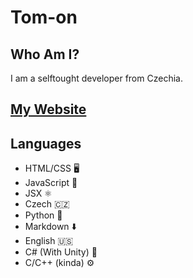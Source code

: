 # Tom-on
## Who Am I?
I am a selftought developer from Czechia.

## [My Website](https://tomon.web.app)

## Languages
- HTML/CSS 🖥
- JavaScript 🗿
- JSX ⚛️
- Czech 🇨🇿
- Python 🐍
- Markdown ⬇️
- English 🇺🇸
- C# (With Unity) 👾
- C/C++ (kinda) ⚙️

